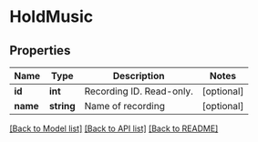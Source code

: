 # HoldMusic

## Properties
Name | Type | Description | Notes
------------ | ------------- | ------------- | -------------
**id** | **int** | Recording ID. Read-only. | [optional] 
**name** | **string** | Name of recording | [optional] 

[[Back to Model list]](../README.md#documentation-for-models) [[Back to API list]](../README.md#documentation-for-api-endpoints) [[Back to README]](../README.md)


